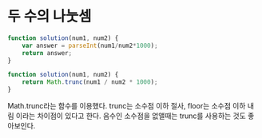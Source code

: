 # 두 수의 나눗셈
```js
function solution(num1, num2) {
    var answer = parseInt(num1/num2*1000);
    return answer;
}
```

```js
function solution(num1, num2) {
    return Math.trunc(num1 / num2 * 1000);
}
```
Math.trunc라는 함수를 이용했다.
trunc는 소수점 이하 절사, floor는 소수점 이하 내림 이라는 차이점이 있다고 한다.
음수인 소수점을 없앨때는 trunc를 사용하는 것도 좋아보인다.

